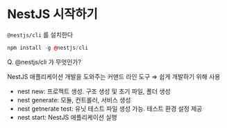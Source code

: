 # NestJS 시작하기
`@nestjs/cli` 를 설치한다

```cpp
npm install -g @nestjs/cli
```

Q. @nestjs/cli 가 무엇인가?

NestJS 애플리케이션 개발을 도와주는 커맨드 라인 도구 ⇒ 쉽게 개발하기 위해 사용

- nest new: 프로젝트 생성. 구조 생성 및 초기 파일, 폴더 생성
- nest generate: 모듈, 컨트롤러, 서비스 생성
- nest getnerate test: 유닛 테스트 파일 생성 가능. 테스트 환경 설정 제공
- nest start: NestJS 애플리케이션 실행